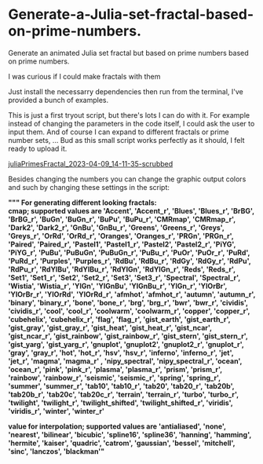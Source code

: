 # Generate-a-Julia-set-fractal-based-on-prime-numbers.
Generate an animated Julia set fractal but based on prime numbers based on prime numbers.

I was curious if I could make fractals with them

Just install the necessarry dependencies then run from the terminal, I've provided a bunch of examples.

This is just a first tryout script, but there's lots I can do with it.
For example instead of changing the parameters in the code itself, I could ask the user to input them.
And of course I can expand to different fractals or prime number sets, ...
Bud as this small script works perfectly as it should, I felt ready to upload it.

[juliaPrimesFractal_2023-04-09_14-11-35-scrubbed](https://user-images.githubusercontent.com/113304088/230774239-62821bed-6652-423d-a2be-1c7e86595aab.gif)

Besides changing the numbers you can change the graphic output colors and such by changing these settings in the script:

**""" For generating different looking fractals:  
cmap; supported values are 'Accent', 'Accent_r', 'Blues', 'Blues_r', 'BrBG', 'BrBG_r', 
'BuGn', 'BuGn_r', 'BuPu', 'BuPu_r', 'CMRmap', 'CMRmap_r', 'Dark2', 'Dark2_r', 'GnBu', 
'GnBu_r', 'Greens', 'Greens_r', 'Greys', 'Greys_r', 'OrRd', 'OrRd_r', 'Oranges', 
'Oranges_r', 'PRGn', 'PRGn_r', 'Paired', 'Paired_r', 'Pastel1', 'Pastel1_r', 
'Pastel2', 'Pastel2_r', 'PiYG', 'PiYG_r', 'PuBu', 'PuBuGn', 'PuBuGn_r', 
'PuBu_r', 'PuOr', 'PuOr_r', 'PuRd', 'PuRd_r', 'Purples', 'Purples_r', 
'RdBu', 'RdBu_r', 'RdGy', 'RdGy_r', 'RdPu', 'RdPu_r', 'RdYlBu', 'RdYlBu_r',
'RdYlGn', 'RdYlGn_r', 'Reds', 'Reds_r', 'Set1', 'Set1_r', 'Set2', 'Set2_r',
'Set3', 'Set3_r', 'Spectral', 'Spectral_r', 'Wistia', 'Wistia_r', 'YlGn',
'YlGnBu', 'YlGnBu_r', 'YlGn_r', 'YlOrBr', 'YlOrBr_r', 'YlOrRd', 'YlOrRd_r', 
'afmhot', 'afmhot_r', 'autumn', 'autumn_r', 'binary', 'binary_r', 'bone', 
'bone_r', 'brg', 'brg_r', 'bwr', 'bwr_r', 'cividis', 'cividis_r', 'cool',
'cool_r', 'coolwarm', 'coolwarm_r', 'copper', 'copper_r', 'cubehelix', 
'cubehelix_r', 'flag', 'flag_r', 'gist_earth', 'gist_earth_r',
'gist_gray', 'gist_gray_r', 'gist_heat', 'gist_heat_r', 'gist_ncar',
'gist_ncar_r', 'gist_rainbow', 'gist_rainbow_r', 'gist_stern', 
'gist_stern_r', 'gist_yarg', 'gist_yarg_r', 'gnuplot', 'gnuplot2',
'gnuplot2_r', 'gnuplot_r', 'gray', 'gray_r', 'hot', 'hot_r', 'hsv',
'hsv_r', 'inferno', 'inferno_r', 'jet', 'jet_r', 'magma', 'magma_r'
, 'nipy_spectral', 'nipy_spectral_r', 'ocean', 'ocean_r', 'pink', 
'pink_r', 'plasma', 'plasma_r', 'prism', 'prism_r', 'rainbow', 
'rainbow_r', 'seismic', 'seismic_r', 'spring', 'spring_r', 
'summer', 'summer_r', 'tab10', 'tab10_r', 'tab20', 'tab20_r', 
'tab20b', 'tab20b_r', 'tab20c', 'tab20c_r', 'terrain', 'terrain_r',
'turbo', 'turbo_r', 'twilight', 'twilight_r', 'twilight_shifted',
'twilight_shifted_r', 'viridis', 'viridis_r', 'winter', 'winter_r'**

**value for interpolation; supported values are 'antialiased', 'none', 'nearest', 
'bilinear', 'bicubic', 'spline16', 'spline36', 'hanning', 'hamming', 'hermite',
'kaiser', 'quadric', 'catrom', 'gaussian', 'bessel', 'mitchell', 'sinc', 'lanczos',
'blackman'"**
